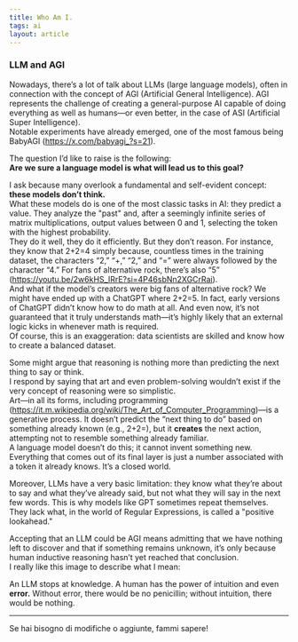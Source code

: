 ```yaml
---
title: Who Am I.
tags: ai
layout: article
---
```


### **LLM and AGI**  
Nowadays, there’s a lot of talk about LLMs (large language models), often in connection with the concept of AGI (Artificial General Intelligence). AGI represents the challenge of creating a general-purpose AI capable of doing everything as well as humans—or even better, in the case of ASI (Artificial Super Intelligence).  
Notable experiments have already emerged, one of the most famous being BabyAGI (https://x.com/babyagi_?s=21).  

The question I’d like to raise is the following:  
**Are we sure a language model is what will lead us to this goal?**  

I ask because many overlook a fundamental and self-evident concept: **these models don’t think.**  
What these models do is one of the most classic tasks in AI: they predict a value. They analyze the "past" and, after a seemingly infinite series of matrix multiplications, output values between 0 and 1, selecting the token with the highest probability.  
They do it well, they do it efficiently. But they don’t reason. For instance, they know that 2+2=4 simply because, countless times in the training dataset, the characters “2,” “+,” “2,” and “=” were always followed by the character “4.” For fans of alternative rock, there’s also “5” (https://youtu.be/2w6kHS_IRrE?si=4P46sbNn2XGCrRai).  
And what if the model’s creators were big fans of alternative rock? We might have ended up with a ChatGPT where 2+2=5. In fact, early versions of ChatGPT didn’t know how to do math at all. And even now, it’s not guaranteed that it truly understands math—it’s highly likely that an external logic kicks in whenever math is required.  
Of course, this is an exaggeration: data scientists are skilled and know how to create a balanced dataset.  

Some might argue that reasoning is nothing more than predicting the next thing to say or think.  
I respond by saying that art and even problem-solving wouldn’t exist if the very concept of reasoning were so simplistic.  
Art—in all its forms, including programming (https://it.m.wikipedia.org/wiki/The_Art_of_Computer_Programming)—is a generative process. It doesn’t predict the “next thing to do” based on something already known (e.g., 2+2=), but it **creates** the next action, attempting not to resemble something already familiar.  
A language model doesn’t do this; it cannot invent something new. Everything that comes out of its final layer is just a number associated with a token it already knows. It’s a closed world.  

Moreover, LLMs have a very basic limitation: they know what they’re about to say and what they’ve already said, but not what they will say in the next few words. This is why models like GPT sometimes repeat themselves. They lack what, in the world of Regular Expressions, is called a "positive lookahead."  

Accepting that an LLM could be AGI means admitting that we have nothing left to discover and that if something remains unknown, it’s only because human inductive reasoning hasn’t yet reached that conclusion.  
I really like this image to describe what I mean:  

An LLM stops at knowledge. A human has the power of intuition and even **error.** Without error, there would be no penicillin; without intuition, there would be nothing.  

--- 

Se hai bisogno di modifiche o aggiunte, fammi sapere!
